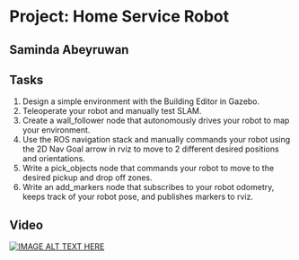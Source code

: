 # Project: Home Service Robot
## Saminda Abeyruwan

## Tasks

1. Design a simple environment with the Building Editor in Gazebo.
1. Teleoperate your robot and manually test SLAM.
1. Create a wall_follower node that autonomously drives your robot to map your environment.
1. Use the ROS navigation stack and manually commands your robot using the 2D Nav Goal arrow in rviz to move to 2 different desired positions and orientations.
1. Write a pick_objects node that commands your robot to move to the desired pickup and drop off zones.
1. Write an add_markers node that subscribes to your robot odometry, keeps track of your robot pose, and publishes markers to rviz.

## Video

[![IMAGE ALT TEXT HERE](http://img.youtube.com/vi/LtcnU3msZOg/0.jpg)](http://www.youtube.com/watch?v=LtcnU3msZOg)


